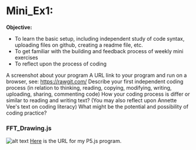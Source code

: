 # Mini_Ex1:
**Objective:**
- To learn the basic setup, including independent study of code syntax, uploading files on github, creating a readme file, etc.
- To get familiar with the building and feedback process of weekly mini exercises
- To reflect upon the process of coding


A screenshot about your program
A URL link to your program and run on a browser, see: https://rawgit.com/
Describe your first independent coding process (in relation to thinking, reading, copying, modifying, writing, uploading, sharing, commenting code)
How your coding process is differ or similar to reading and writing text? (You may also reflect upon Annette Vee's text on coding literacy)
What might be the potential and possibility of coding practice?

### FFT_Drawing.js
![alt text](https://github.com/Pacour/Aesthetic_Programming_2018/blob/master/Mini_Ex1/Screen-Shot-2018-02-09-at-17.30.32.gif)
[Here](https://cdn.rawgit.com/Pacour/f1c66d53ae297a19a74337c99abedbf6/raw/cd56d103030dd12663779da096d922459a47663d/sketch.js) is the URL for my P5.js program.
